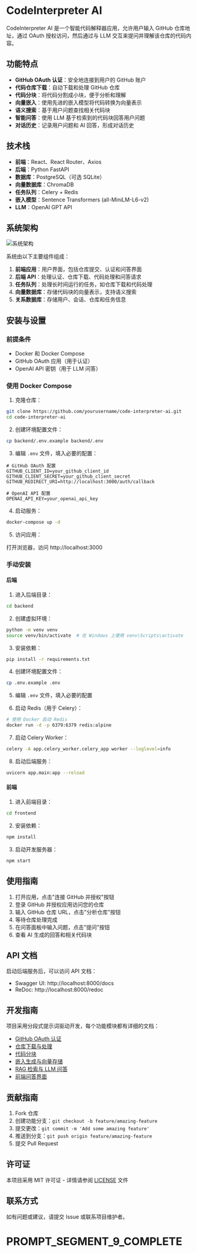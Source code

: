 # CodeInterpreter AI

CodeInterpreter AI 是一个智能代码解释器应用，允许用户输入 GitHub 仓库地址，通过 OAuth 授权访问，然后通过与 LLM 交互来提问并理解该仓库的代码内容。

## 功能特点

- **GitHub OAuth 认证**：安全地连接到用户的 GitHub 账户
- **代码仓库下载**：自动下载和处理 GitHub 仓库
- **代码分块**：将代码分割成小块，便于分析和理解
- **向量嵌入**：使用先进的嵌入模型将代码转换为向量表示
- **语义搜索**：基于用户问题查找相关代码块
- **智能问答**：使用 LLM 基于检索到的代码块回答用户问题
- **对话历史**：记录用户问题和 AI 回答，形成对话历史

## 技术栈

- **前端**：React、React Router、Axios
- **后端**：Python FastAPI
- **数据库**：PostgreSQL（可选 SQLite）
- **向量数据库**：ChromaDB
- **任务队列**：Celery + Redis
- **嵌入模型**：Sentence Transformers (all-MiniLM-L6-v2)
- **LLM**：OpenAI GPT API

## 系统架构

![系统架构](docs/architecture.png)

系统由以下主要组件组成：

1. **前端应用**：用户界面，包括仓库提交、认证和问答界面
2. **后端 API**：处理认证、仓库下载、代码处理和问答请求
3. **任务队列**：处理长时间运行的任务，如仓库下载和代码处理
4. **向量数据库**：存储代码块的向量表示，支持语义搜索
5. **关系数据库**：存储用户、会话、仓库和任务信息

## 安装与设置

### 前提条件

- Docker 和 Docker Compose
- GitHub OAuth 应用（用于认证）
- OpenAI API 密钥（用于 LLM 问答）

### 使用 Docker Compose

1. 克隆仓库：

```bash
git clone https://github.com/yourusername/code-interpreter-ai.git
cd code-interpreter-ai
```

2. 创建环境配置文件：

```bash
cp backend/.env.example backend/.env
```

3. 编辑 `.env` 文件，填入必要的配置：

```
# GitHub OAuth 配置
GITHUB_CLIENT_ID=your_github_client_id
GITHUB_CLIENT_SECRET=your_github_client_secret
GITHUB_REDIRECT_URI=http://localhost:3000/auth/callback

# OpenAI API 配置
OPENAI_API_KEY=your_openai_api_key
```

4. 启动服务：

```bash
docker-compose up -d
```

5. 访问应用：

打开浏览器，访问 http://localhost:3000

### 手动安装

#### 后端

1. 进入后端目录：

```bash
cd backend
```

2. 创建虚拟环境：

```bash
python -m venv venv
source venv/bin/activate  # 在 Windows 上使用 venv\Scripts\activate
```

3. 安装依赖：

```bash
pip install -r requirements.txt
```

4. 创建环境配置文件：

```bash
cp .env.example .env
```

5. 编辑 `.env` 文件，填入必要的配置

6. 启动 Redis（用于 Celery）：

```bash
# 使用 Docker 启动 Redis
docker run -d -p 6379:6379 redis:alpine
```

7. 启动 Celery Worker：

```bash
celery -A app.celery_worker.celery_app worker --loglevel=info
```

8. 启动后端服务：

```bash
uvicorn app.main:app --reload
```

#### 前端

1. 进入前端目录：

```bash
cd frontend
```

2. 安装依赖：

```bash
npm install
```

3. 启动开发服务器：

```bash
npm start
```

## 使用指南

1. 打开应用，点击"连接 GitHub 并授权"按钮
2. 登录 GitHub 并授权应用访问您的仓库
3. 输入 GitHub 仓库 URL，点击"分析仓库"按钮
4. 等待仓库处理完成
5. 在问答面板中输入问题，点击"提问"按钮
6. 查看 AI 生成的回答和相关代码块

## API 文档

启动后端服务后，可以访问 API 文档：

- Swagger UI: http://localhost:8000/docs
- ReDoc: http://localhost:8000/redoc

## 开发指南

项目采用分段式提示词驱动开发，每个功能模块都有详细的文档：

- [GitHub OAuth 认证](README-GITHUB-OAUTH.md)
- [仓库下载与处理](README-REPOSITORY-DOWNLOAD.md)
- [代码分块](README-CODE-CHUNKING.md)
- [嵌入生成与向量存储](README-EMBEDDING.md)
- [RAG 检索与 LLM 问答](README-RAG-LLM.md)
- [前端问答界面](README-FRONTEND-QA.md)

## 贡献指南

1. Fork 仓库
2. 创建功能分支：`git checkout -b feature/amazing-feature`
3. 提交更改：`git commit -m 'Add some amazing feature'`
4. 推送到分支：`git push origin feature/amazing-feature`
5. 提交 Pull Request

## 许可证

本项目采用 MIT 许可证 - 详情请参阅 [LICENSE](LICENSE) 文件

## 联系方式

如有问题或建议，请提交 Issue 或联系项目维护者。

# PROMPT_SEGMENT_9_COMPLETE
